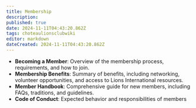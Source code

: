 ```yaml
---
title: Membership
description: 
published: true
date: 2024-11-11T04:43:20.862Z
tags: choteaulionsclubwiki
editor: markdown
dateCreated: 2024-11-11T04:43:20.862Z
---
```


- **Becoming a Member**: Overview of the membership process, requirements, and how to join.
- **Membership Benefits**: Summary of benefits, including networking, volunteer opportunities, and access to Lions International resources.
- **Member Handbook**: Comprehensive guide for new members, including FAQs, traditions, and guidelines.
- **Code of Conduct**: Expected behavior and responsibilities of members